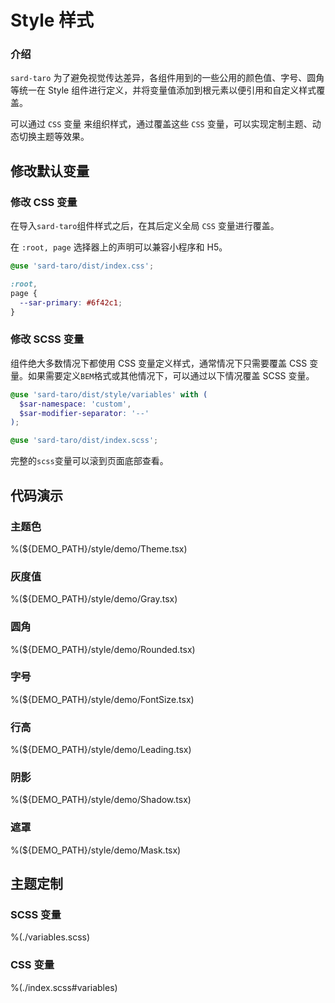 # Style 样式

### 介绍

`sard-taro` 为了避免视觉传达差异，各组件用到的一些公用的颜色值、字号、圆角等统一在 Style 组件进行定义，并将变量值添加到根元素以便引用和自定义样式覆盖。

可以通过 `CSS` 变量 来组织样式，通过覆盖这些 `CSS` 变量，可以实现定制主题、动态切换主题等效果。

## 修改默认变量

### 修改 CSS 变量

在导入`sard-taro`组件样式之后，在其后定义全局 `CSS` 变量进行覆盖。

在 `:root, page` 选择器上的声明可以兼容小程序和 H5。

```scss
@use 'sard-taro/dist/index.css';

:root,
page {
  --sar-primary: #6f42c1;
}
```

### 修改 SCSS 变量

组件绝大多数情况下都使用 CSS 变量定义样式，通常情况下只需要覆盖 CSS 变量。如果需要定义`BEM`格式或其他情况下，可以通过以下情况覆盖 SCSS 变量。

```scss
@use 'sard-taro/dist/style/variables' with (
  $sar-namespace: 'custom',
  $sar-modifier-separator: '--'
);

@use 'sard-taro/dist/index.scss';
```

完整的`scss`变量可以滚到页面底部查看。

## 代码演示

### 主题色

%(${DEMO_PATH}/style/demo/Theme.tsx)

### 灰度值

%(${DEMO_PATH}/style/demo/Gray.tsx)

### 圆角

%(${DEMO_PATH}/style/demo/Rounded.tsx)

### 字号

%(${DEMO_PATH}/style/demo/FontSize.tsx)

### 行高

%(${DEMO_PATH}/style/demo/Leading.tsx)

### 阴影

%(${DEMO_PATH}/style/demo/Shadow.tsx)

### 遮罩

%(${DEMO_PATH}/style/demo/Mask.tsx)

## 主题定制

### SCSS 变量

%(./variables.scss)

### CSS 变量

%(./index.scss#variables)
